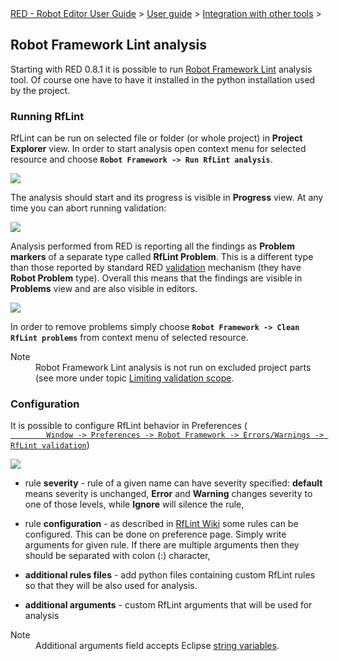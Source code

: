 <html>
<head>
<link href="PLUGINS_ROOT/org.robotframework.ide.eclipse.main.plugin.doc.user/help/style.css" rel="stylesheet" type="text/css"/>
</head>
<body>
<a href="..\..\index.html">RED - Robot Editor User Guide</a> &gt; <a href="..\user_guide.html">User guide</a> &gt; <a href="..\tools_integration.html">Integration with other tools</a> &gt; 
	<h2>Robot Framework Lint analysis</h2>
<p>Starting with RED 0.8.1 it is possible to run <a class="external" href="http://github.com/boakley/robotframework-lint/" target="_blank">Robot Framework Lint</a> 
	analysis tool. Of course one have to have it installed in the python installation
	used by the project.
	</p>
<h3>Running RfLint</h3>
<p>RfLint can be run on selected file or folder (or whole project) in <b>Project Explorer</b> view. In order
	to start analysis open context menu for selected resource and choose <b><code>Robot Framework -&gt; Run RfLint analysis</code></b>.
	</p>
<img src="images/rflint_run.png"/>
<p>The analysis should start and its progress is visible in <b>Progress</b> view. At any time you can abort running
	validation:
	</p>
<img src="images/rflint_progress.png"/>
<p>Analysis performed from RED is reporting all the findings as <b>Problem markers</b> of a separate type called
	<b>RfLint Problem</b>. This is a different type than those reported by standard RED <a href="../validation.html">
	validation</a> mechanism (they have <b>Robot Problem</b> type). Overall this means that the findings are visible
	in <b>Problems</b> view and are also visible in editors. 
	</p>
<img src="images/rflint_problems.png"/>
<p>In order to remove problems simply choose <b><code>Robot Framework -&gt; Clean RfLint problems</code></b> from context menu
	of selected resource.
	</p>
<dl class="note">
<dt>Note</dt>
<dd>Robot Framework Lint analysis is not run on excluded project parts (see more under topic <a href="../validation/scope.html">Limiting validation scope</a>.
	   </dd>
</dl>
<h3>Configuration</h3>
<p>It is possible to configure RfLint behavior in Preferences (
		<code><a class="command" href="javascript:executeCommand('org.eclipse.ui.window.preferences(preferencePageId=org.robotframework.ide.eclipse.main.plugin.preferences.rflint)')">
		Window -&gt; Preferences -&gt; Robot Framework -&gt; Errors/Warnings -&gt; RfLint validation</a></code>)
	</p>
<img src="images/rflint_prefs.png"/>
<ul>
<li>rule <b>severity</b> - rule of a given name can have severity specified: <b>default</b> means severity is 
		unchanged, <b>Error</b> and <b>Warning</b> changes severity to one of those levels, while <b>Ignore</b> will
		silence the rule,
		<p></p>
</li>
<li>rule <b>configuration</b> - as described in <a class="external" href="http://github.com/boakley/robotframework-lint/wiki/How-to-write-custom-rules" target="_blank">RfLint Wiki</a>
		some rules can be configured. This can be done on preference page. Simply write arguments for given rule. 
		If there are multiple arguments then they should be separated with colon (:) character,
		<p></p>
</li>
<li><b>additional rules files</b> - add python files containing custom RfLint rules so that they will 
		be also used for analysis.
		<p></p>
</li>
<li><b>additional arguments</b> - custom RfLint arguments that will be used for analysis
		<p></p>
</li>
</ul>
<dl class="note">
<dt>Note</dt>
<dd>Additional arguments field accepts Eclipse <a href="../launching/string_substitution.html">string variables</a>.</dd>
</dl>
</body>
</html>
